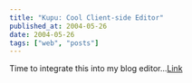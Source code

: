 ```yaml
---
title: "Kupu: Cool Client-side Editor"
published_at: 2004-05-26
date: 2004-05-26
tags: ["web", "posts"]
---
```

Time to integrate this into my blog editor...[Link]()